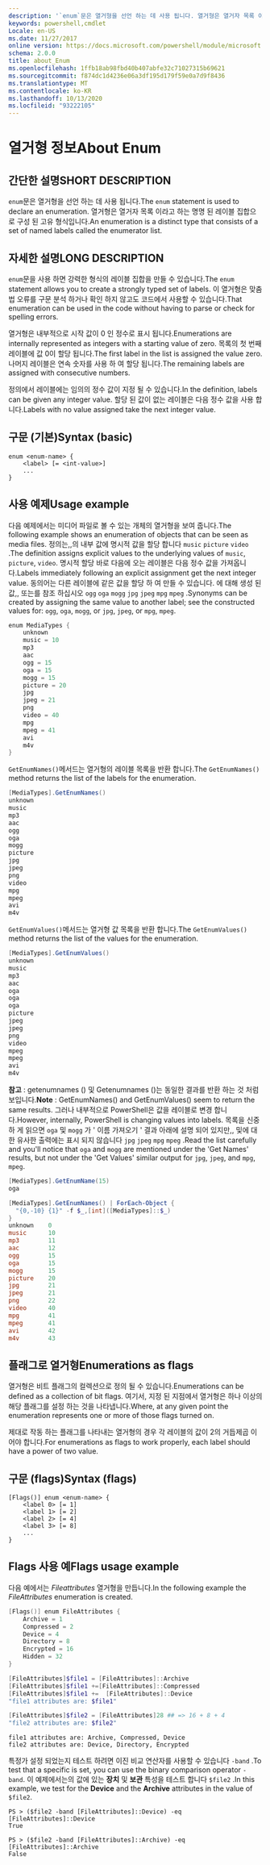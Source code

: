 ```yaml
---
description: '`enum`문은 열거형을 선언 하는 데 사용 됩니다. 열거형은 열거자 목록 이라고 하는 명명 된 레이블 집합으로 구성 된 고유 형식입니다.'
keywords: powershell,cmdlet
Locale: en-US
ms.date: 11/27/2017
online version: https://docs.microsoft.com/powershell/module/microsoft.powershell.core/about/about_enum?view=powershell-7.1&WT.mc_id=ps-gethelp
schema: 2.0.0
title: about_Enum
ms.openlocfilehash: 1ffb18ab98fbd40b407abfe32c71027315b69621
ms.sourcegitcommit: f874dc1d4236e06a3df195d179f59e0a7d9f8436
ms.translationtype: MT
ms.contentlocale: ko-KR
ms.lasthandoff: 10/13/2020
ms.locfileid: "93222105"
---
```

# <a name="about-enum"></a><span data-ttu-id="0ef53-105">열거형 정보</span><span class="sxs-lookup"><span data-stu-id="0ef53-105">About Enum</span></span>

## <a name="short-description"></a><span data-ttu-id="0ef53-106">간단한 설명</span><span class="sxs-lookup"><span data-stu-id="0ef53-106">SHORT DESCRIPTION</span></span>
<span data-ttu-id="0ef53-107">`enum`문은 열거형을 선언 하는 데 사용 됩니다.</span><span class="sxs-lookup"><span data-stu-id="0ef53-107">The `enum` statement is used to declare an enumeration.</span></span> <span data-ttu-id="0ef53-108">열거형은 열거자 목록 이라고 하는 명명 된 레이블 집합으로 구성 된 고유 형식입니다.</span><span class="sxs-lookup"><span data-stu-id="0ef53-108">An enumeration is a distinct type that consists of a set of named labels called the enumerator list.</span></span>

## <a name="long-description"></a><span data-ttu-id="0ef53-109">자세한 설명</span><span class="sxs-lookup"><span data-stu-id="0ef53-109">LONG DESCRIPTION</span></span>

<span data-ttu-id="0ef53-110">`enum`문을 사용 하면 강력한 형식의 레이블 집합을 만들 수 있습니다.</span><span class="sxs-lookup"><span data-stu-id="0ef53-110">The `enum` statement allows you to create a strongly typed set of labels.</span></span> <span data-ttu-id="0ef53-111">이 열거형은 맞춤법 오류를 구문 분석 하거나 확인 하지 않고도 코드에서 사용할 수 있습니다.</span><span class="sxs-lookup"><span data-stu-id="0ef53-111">That enumeration can be used in the code without having to parse or check for spelling errors.</span></span>

<span data-ttu-id="0ef53-112">열거형은 내부적으로 시작 값이 0 인 정수로 표시 됩니다.</span><span class="sxs-lookup"><span data-stu-id="0ef53-112">Enumerations are internally represented as integers with a starting value of zero.</span></span> <span data-ttu-id="0ef53-113">목록의 첫 번째 레이블에 값 0이 할당 됩니다.</span><span class="sxs-lookup"><span data-stu-id="0ef53-113">The first label in the list is assigned the value zero.</span></span> <span data-ttu-id="0ef53-114">나머지 레이블은 연속 숫자를 사용 하 여 할당 됩니다.</span><span class="sxs-lookup"><span data-stu-id="0ef53-114">The remaining labels are assigned with consecutive numbers.</span></span>

<span data-ttu-id="0ef53-115">정의에서 레이블에는 임의의 정수 값이 지정 될 수 있습니다.</span><span class="sxs-lookup"><span data-stu-id="0ef53-115">In the definition, labels can be given any integer value.</span></span> <span data-ttu-id="0ef53-116">할당 된 값이 없는 레이블은 다음 정수 값을 사용 합니다.</span><span class="sxs-lookup"><span data-stu-id="0ef53-116">Labels with no value assigned take the next integer value.</span></span>

## <a name="syntax-basic"></a><span data-ttu-id="0ef53-117">구문 (기본)</span><span class="sxs-lookup"><span data-stu-id="0ef53-117">Syntax (basic)</span></span>

```syntax
enum <enum-name> {
    <label> [= <int-value>]
    ...
}
```

## <a name="usage-example"></a><span data-ttu-id="0ef53-118">사용 예제</span><span class="sxs-lookup"><span data-stu-id="0ef53-118">Usage example</span></span>

<span data-ttu-id="0ef53-119">다음 예제에서는 미디어 파일로 볼 수 있는 개체의 열거형을 보여 줍니다.</span><span class="sxs-lookup"><span data-stu-id="0ef53-119">The following example shows an enumeration of objects that can be seen as media files.</span></span> <span data-ttu-id="0ef53-120">정의는,,의 내부 값에 명시적 값을 할당 합니다 `music` `picture` `video` .</span><span class="sxs-lookup"><span data-stu-id="0ef53-120">The definition assigns explicit values to the underlying values of `music`, `picture`, `video`.</span></span> <span data-ttu-id="0ef53-121">명시적 할당 바로 다음에 오는 레이블은 다음 정수 값을 가져옵니다.</span><span class="sxs-lookup"><span data-stu-id="0ef53-121">Labels immediately following an explicit assignment get the next integer value.</span></span> <span data-ttu-id="0ef53-122">동의어는 다른 레이블에 같은 값을 할당 하 여 만들 수 있습니다. 에 대해 생성 된 값,, 또는를 참조 하십시오 `ogg` `oga` `mogg` `jpg` `jpeg` `mpg` `mpeg` .</span><span class="sxs-lookup"><span data-stu-id="0ef53-122">Synonyms can be created by assigning the same value to another label; see the constructed values for: `ogg`, `oga`, `mogg`, or `jpg`, `jpeg`, or `mpg`, `mpeg`.</span></span>

```powershell
enum MediaTypes {
    unknown
    music = 10
    mp3
    aac
    ogg = 15
    oga = 15
    mogg = 15
    picture = 20
    jpg
    jpeg = 21
    png
    video = 40
    mpg
    mpeg = 41
    avi
    m4v
}
```

<span data-ttu-id="0ef53-123">`GetEnumNames()`메서드는 열거형의 레이블 목록을 반환 합니다.</span><span class="sxs-lookup"><span data-stu-id="0ef53-123">The `GetEnumNames()` method returns the list of the labels for the enumeration.</span></span>

```powershell
[MediaTypes].GetEnumNames()
unknown
music
mp3
aac
ogg
oga
mogg
picture
jpg
jpeg
png
video
mpg
mpeg
avi
m4v
```

<span data-ttu-id="0ef53-124">`GetEnumValues()`메서드는 열거형 값 목록을 반환 합니다.</span><span class="sxs-lookup"><span data-stu-id="0ef53-124">The `GetEnumValues()` method returns the list of the values for the enumeration.</span></span>

```powershell
[MediaTypes].GetEnumValues()
unknown
music
mp3
aac
oga
oga
oga
picture
jpeg
jpeg
png
video
mpeg
mpeg
avi
m4v
```

<span data-ttu-id="0ef53-125">**참고** : getenumnames () 및 Getenumnames ()는 동일한 결과를 반환 하는 것 처럼 보입니다.</span><span class="sxs-lookup"><span data-stu-id="0ef53-125">**Note** : GetEnumNames() and GetEnumValues() seem to return the same results.</span></span>
<span data-ttu-id="0ef53-126">그러나 내부적으로 PowerShell은 값을 레이블로 변경 합니다.</span><span class="sxs-lookup"><span data-stu-id="0ef53-126">However, internally, PowerShell is changing values into labels.</span></span> <span data-ttu-id="0ef53-127">목록을 신중 하 게 읽으면 `oga` 및 `mogg` 가 ' 이름 가져오기 ' 결과 아래에 설명 되어 있지만,, 및에 대 한 유사한 출력에는 표시 되지 않습니다 `jpg` `jpeg` `mpg` `mpeg` .</span><span class="sxs-lookup"><span data-stu-id="0ef53-127">Read the list carefully and you'll notice that `oga` and `mogg` are mentioned under the 'Get Names' results, but not under the 'Get Values' similar output for `jpg`, `jpeg`, and `mpg`, `mpeg`.</span></span>

```powershell
[MediaTypes].GetEnumName(15)
oga

[MediaTypes].GetEnumNames() | ForEach-Object {
  "{0,-10} {1}" -f $_,[int]([MediaTypes]::$_)
}
unknown    0
music      10
mp3        11
aac        12
ogg        15
oga        15
mogg       15
picture    20
jpg        21
jpeg       21
png        22
video      40
mpg        41
mpeg       41
avi        42
m4v        43
```

## <a name="enumerations-as-flags"></a><span data-ttu-id="0ef53-128">플래그로 열거형</span><span class="sxs-lookup"><span data-stu-id="0ef53-128">Enumerations as flags</span></span>

<span data-ttu-id="0ef53-129">열거형은 비트 플래그의 컬렉션으로 정의 될 수 있습니다.</span><span class="sxs-lookup"><span data-stu-id="0ef53-129">Enumerations can be defined as a collection of bit flags.</span></span>
<span data-ttu-id="0ef53-130">여기서, 지정 된 지점에서 열거형은 하나 이상의 해당 플래그를 설정 하는 것을 나타냅니다.</span><span class="sxs-lookup"><span data-stu-id="0ef53-130">Where, at any given point the enumeration represents one or more of those flags turned on.</span></span>

<span data-ttu-id="0ef53-131">제대로 작동 하는 플래그를 나타내는 열거형의 경우 각 레이블의 값이 2의 거듭제곱 이어야 합니다.</span><span class="sxs-lookup"><span data-stu-id="0ef53-131">For enumerations as flags to work properly, each label should have a power of two value.</span></span>

## <a name="syntax-flags"></a><span data-ttu-id="0ef53-132">구문 (flags)</span><span class="sxs-lookup"><span data-stu-id="0ef53-132">Syntax (flags)</span></span>

```syntax
[Flags()] enum <enum-name> {
    <label 0> [= 1]
    <label 1> [= 2]
    <label 2> [= 4]
    <label 3> [= 8]
    ...
}
```

## <a name="flags-usage-example"></a><span data-ttu-id="0ef53-133">Flags 사용 예</span><span class="sxs-lookup"><span data-stu-id="0ef53-133">Flags usage example</span></span>

<span data-ttu-id="0ef53-134">다음 예에서는 *Fileattributes* 열거형을 만듭니다.</span><span class="sxs-lookup"><span data-stu-id="0ef53-134">In the following example the *FileAttributes* enumeration is created.</span></span>

```powershell
[Flags()] enum FileAttributes {
    Archive = 1
    Compressed = 2
    Device = 4
    Directory = 8
    Encrypted = 16
    Hidden = 32
}

[FileAttributes]$file1 = [FileAttributes]::Archive
[FileAttributes]$file1 +=[FileAttributes]::Compressed
[FileAttributes]$file1 +=  [FileAttributes]::Device
"file1 attributes are: $file1"

[FileAttributes]$file2 = [FileAttributes]28 ## => 16 + 8 + 4
"file2 attributes are: $file2"
```

```output
file1 attributes are: Archive, Compressed, Device
file2 attributes are: Device, Directory, Encrypted
```

<span data-ttu-id="0ef53-135">특정가 설정 되었는지 테스트 하려면 이진 비교 연산자를 사용할 수 있습니다 `-band` .</span><span class="sxs-lookup"><span data-stu-id="0ef53-135">To test that a specific is set, you can use the binary comparison operator `-band`.</span></span> <span data-ttu-id="0ef53-136">이 예제에서는의 값에 있는 **장치** 및 **보관** 특성을 테스트 합니다 `$file2` .</span><span class="sxs-lookup"><span data-stu-id="0ef53-136">In this example, we test for the **Device** and the **Archive** attributes in the value of `$file2`.</span></span>

```
PS > ($file2 -band [FileAttributes]::Device) -eq [FileAttributes]::Device
True

PS > ($file2 -band [FileAttributes]::Archive) -eq [FileAttributes]::Archive
False
```

